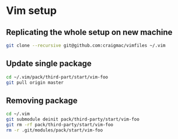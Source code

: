 # Vim setup

## Replicating the whole setup on new machine

```sh
git clone --recursive git@github.com:craigmac/vimfiles ~/.vim
```

## Update single package

```sh
cd ~/.vim/pack/third-part/start/vim-foo
git pull origin master
```

## Removing package

```sh
cd ~/.vim
git submodule deinit pack/third-party/start/vim-foo
git rm -rf pack/third-party/start/vim-foo
rm -r .git/modules/pack/start/vim-foo
```
